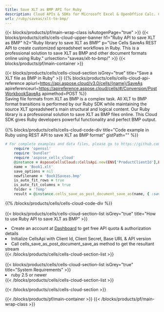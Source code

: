 ```yaml
---
title: Save XLT as BMP API for Ruby 
description: Cloud APIs & SDKs for Microsoft Excel & OpenOffice Calc. Convert spreadsheet to other format file. 
url: /ruby/saveas/xlt-to-bmp/
---
```



{{< blocks/products/pf/main-wrap-class isAutogenPage="true" >}}
{{< blocks/products/cells/cells-cloud-upper-banner h1="Ruby API to save XLT as BMP" h2="Ruby library to save XLT as BMP" p="Use Cells SaveAs REST API to create customized spreadsheet workflows in Ruby. This is a professional solution to save XLT as BMP and other document formats online using Ruby." urlsection="saveas/xlt-to-bmp/" >}}
{{< blocks/products/pf/main-container >}}

{{< blocks/products/cells/cells-cloud-section isGrey="true"  title="Save a XLT file as BMP in Ruby" >}}
{{% blocks/products/cells/cells-cloud-api-reference  apiurl=https://api.aspose.cloud/v3.0/cells/{name}/SaveAs  apireferenceurl=https://apireference.aspose.cloud/cells/#/Conversion/PostWorkbookSaveAs  apimethod=POST %}}
<br/>
Saving file formats from XLT as BMP is a complex task. All XLT to BMP format transitions is performed by our Ruby SDK while maintaining the source XLT spreadsheet's main structural and logical content. Our Ruby library is a professional solution to save XLT as BMP files online. This Cloud SDK gives Ruby developers powerful functionality and perfect BMP output.
<br/>
<br/>
{{% blocks/products/cells/cells-cloud-code-div title="Code example in Ruby using REST API to save XLT as BMP format" gistPath="" %}}
  
```ruby
# For complete examples and data files, please go to https://github.com/aspose-cells-cloud/aspose-cells-cloud-ruby/
    require 'openssl'
    require 'bundler'
    require 'aspose_cells_cloud'
    @instance = AsposeCellsCloud::CellsApi.new(ENV['ProductClientId'],ENV['ProductClientSecret'])
    name = 'Book1.xlt'
    save_options = nil
    newfilename = 'Book1Saveas.bmp'
    is_auto_fit_rows = true
    is_auto_fit_columns = true
    folder = 'Temp'
    result = @instance.cells_save_as_post_document_save_as(name, { :save_options=>save_options, :newfilename=>(folder+"/"+newfilename), :is_auto_fit_rows=>is_auto_fit_rows, :is_auto_fit_columns=>is_auto_fit_columns, :folder=>folder})
```
  
{{% /blocks/products/cells/cells-cloud-code-div  %}}
<br/>
<br/>
{{< blocks/products/cells/cells-cloud-section-list isGrey="true"  title="How to use Ruby API to save  XLT as BMP" >}}
<li>Create an account at <a href="https://dashboard.aspose.cloud/">Dashboard</a> to get free API quota & authorization details</li>
<li>Initialize CellsApi with Client Id, Client Secret, Base URL & API version</li>
<li>Call cells_save_as_post_document_save_as method to get the resultant stream</li>
{{< /blocks/products/cells/cells-cloud-section-list >}}
<br/>
<br/>
{{< blocks/products/cells/cells-cloud-section-list isGrey="true"  title="System Requirements" >}}
<li>ruby 2.5 or newer</li>
{{< /blocks/products/cells/cells-cloud-section-list >}}

{{< /blocks/products/cells/cells-cloud-section >}}

{{< /blocks/products/pf/main-container >}}
{{< /blocks/products/pf/main-wrap-class >}}
